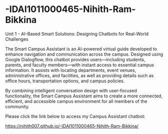 # -IDAI1011000465-Nihith-Ram-Bikkina
Unit 1 - AI-Based Smart Solutions: Designing Chatbots for Real-World Challenges

The Smart Campus Assistant is an AI-powered virtual guide developed to enhance navigation and communication across the campus. Designed using Google Dialogflow, this chatbot provides users—including students, parents, and faculty members—with instant access to essential campus information. It assists with locating departments, event venues, administrative offices, and facilities, as well as providing details such as office hours, transportation options, and campus policies.

By combining intelligent conversation design with user-focused functionality, the Smart Campus Assistant aims to create a more connected, efficient, and accessible campus environment for all members of the community.

Please click the link below to access my Campus Assistant chatbot: 

https://nihith007.github.io/-IDAI1011000465-Nihith-Ram-Bikkina/
